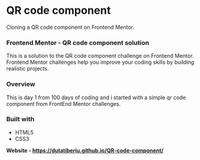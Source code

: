 <h1>QR code component</h1>
<p>Cloning a QR code component on Frontend Mentor.</p>

  <h3>Frontend Mentor - QR code component solution</h3>
<p1>This is a solution to the QR code component challenge on Frontend Mentor. Frontend Mentor challenges help you improve your coding skills by building realistic projects.</p1>

<h3>Overview</h3>
<p>This is day 1 from 100 days of coding and i started with a simple qr code component from FrontEnd Mentor challenges.</p>


<h3>Built with</h3>
<ul>
  <li>HTML5</li>
  <li>CSS3</li>
</ul>

<strong>Website - https://dutatiberiu.github.io/QR-code-component/</strong>
